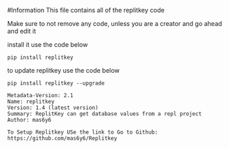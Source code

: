 #Information
This file contains all of the replitkey code

Make sure to not remove any code, unless you are a creator and go ahead and edit it

install it use the code below
```
pip install replitkey
```

to update replitkey use the code below

```
pip install replitkey --upgrade
```

```
Metadata-Version: 2.1
Name: replitkey
Version: 1.4 (latest version)
Summary: ReplitKey can get database values from a repl project
Author: mas6y6

To Setup Replitkey USe the link to Go to Github:
https://github.com/mas6y6/Replitkey
```
